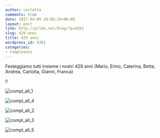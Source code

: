 ```yaml
---
author: carlotta
comments: true
date: 2017-04-09 20:08:29+00:00
layout: post
link: http://pilde.net/blog/?p=6361
slug: 429-anni
title: 429 anni
wordpress_id: 6361
categories:
- Compleanni
---
```


Festeggiamo tutti insieme i nostri 429 anni (Mario, Erino, Caterina, Betta, Andrea, Carlotta, Gianni, Franca)


!!

![compl_all_1](http://pilde.net/blog/wp-content/uploads/2017/05/compl_all_1.jpg)


 ![compl_all_4](http://pilde.net/blog/wp-content/uploads/2017/05/compl_all_4.jpg)


 ![compl_all_2](http://pilde.net/blog/wp-content/uploads/2017/05/compl_all_2.jpg)


 ![compl_all_3](http://pilde.net/blog/wp-content/uploads/2017/05/compl_all_3.jpg)


 ![compl_all_5](http://pilde.net/blog/wp-content/uploads/2017/05/compl_all_5.jpg)



